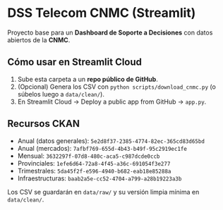 # DSS Telecom CNMC (Streamlit)

Proyecto base para un **Dashboard de Soporte a Decisiones** con datos abiertos de la **CNMC**.

## Cómo usar en Streamlit Cloud
1) Sube esta carpeta a un **repo público de GitHub**.
2) (Opcional) Genera los CSV con `python scripts/download_cnmc.py` (o súbelos luego a `data/clean/`).
3) En Streamlit Cloud → Deploy a public app from GitHub → `app.py`.

## Recursos CKAN
- Anual (datos generales): `5e2d8f37-2385-4774-82ec-365cd83d65bd`
- Anual (mercados): `7afbf769-655d-4b43-b49f-95c2919ec1fe`
- Mensual: `3632297f-07d8-480c-aca5-c987dcde0ccb`
- Provinciales: `1efe6d64-72a8-4f45-a36c-691054f3e277`
- Trimestrales: `5da45f2f-e596-4940-b682-eab18e85288a`
- Infraestructuras: `baab2a5e-cc52-4704-a799-a28b19223a3b`

Los CSV se guardarán en `data/raw/` y su versión limpia mínima en `data/clean/`.
